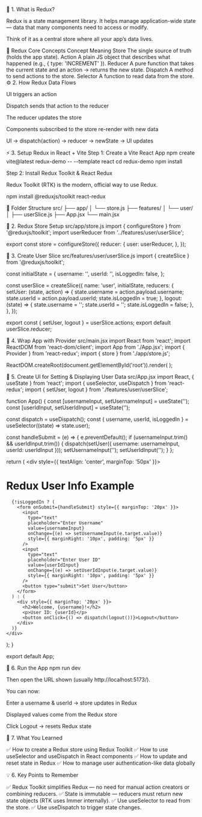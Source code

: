 🧠 1. What is Redux?

Redux is a state management library.
It helps manage application-wide state — data that many components need to access or modify.

Think of it as a central store where all your app’s data lives.

🧩 Redux Core Concepts
Concept	Meaning
Store	The single source of truth (holds the app state).
Action	A plain JS object that describes what happened (e.g., { type: 'INCREMENT' }).
Reducer	A pure function that takes the current state and an action → returns the new state.
Dispatch	A method to send actions to the store.
Selector	A function to read data from the store.
⚙️ 2. How Redux Data Flows

UI triggers an action

Dispatch sends that action to the reducer

The reducer updates the store

Components subscribed to the store re-render with new data

UI → dispatch(action) → reducer → newState → UI updates

⚡ 3. Setup Redux in React + Vite
Step 1: Create a Vite React App
npm create vite@latest redux-demo -- --template react
cd redux-demo
npm install

Step 2: Install Redux Toolkit & React Redux

Redux Toolkit (RTK) is the modern, official way to use Redux.

npm install @reduxjs/toolkit react-redux

📁 Folder Structure
src/
 ├── app/
 │    └── store.js
 ├── features/
 │    └── user/
 │         ├── userSlice.js
 ├── App.jsx
 └── main.jsx

🧠 2. Redux Store Setup
src/app/store.js
import { configureStore } from '@reduxjs/toolkit';
import userReducer from '../features/user/userSlice';

export const store = configureStore({
  reducer: {
    user: userReducer,
  },
});

👤 3. Create User Slice
src/features/user/userSlice.js
import { createSlice } from '@reduxjs/toolkit';

const initialState = {
  username: '',
  userId: '',
  isLoggedIn: false,
};

const userSlice = createSlice({
  name: 'user',
  initialState,
  reducers: {
    setUser: (state, action) => {
      state.username = action.payload.username;
      state.userId = action.payload.userId;
      state.isLoggedIn = true;
    },
    logout: (state) => {
      state.username = '';
      state.userId = '';
      state.isLoggedIn = false;
    },
  },
});

export const { setUser, logout } = userSlice.actions;
export default userSlice.reducer;

🏁 4. Wrap App with Provider
src/main.jsx
import React from 'react';
import ReactDOM from 'react-dom/client';
import App from './App.jsx';
import { Provider } from 'react-redux';
import { store } from './app/store.js';

ReactDOM.createRoot(document.getElementById('root')).render(
  <Provider store={store}>
    <App />
  </Provider>
);

🧾 5. Create UI for Setting & Displaying User Data
src/App.jsx
import React, { useState } from 'react';
import { useSelector, useDispatch } from 'react-redux';
import { setUser, logout } from './features/user/userSlice';

function App() {
  const [usernameInput, setUsernameInput] = useState('');
  const [userIdInput, setUserIdInput] = useState('');

  const dispatch = useDispatch();
  const { username, userId, isLoggedIn } = useSelector((state) => state.user);

  const handleSubmit = (e) => {
    e.preventDefault();
    if (usernameInput.trim() && userIdInput.trim()) {
      dispatch(setUser({ username: usernameInput, userId: userIdInput }));
      setUsernameInput('');
      setUserIdInput('');
    }
  };

  return (
    <div style={{ textAlign: 'center', marginTop: '50px' }}>
      <h1>Redux User Info Example</h1>

      {!isLoggedIn ? (
        <form onSubmit={handleSubmit} style={{ marginTop: '20px' }}>
          <input
            type="text"
            placeholder="Enter Username"
            value={usernameInput}
            onChange={(e) => setUsernameInput(e.target.value)}
            style={{ marginRight: '10px', padding: '5px' }}
          />
          <input
            type="text"
            placeholder="Enter User ID"
            value={userIdInput}
            onChange={(e) => setUserIdInput(e.target.value)}
            style={{ marginRight: '10px', padding: '5px' }}
          />
          <button type="submit">Set User</button>
        </form>
      ) : (
        <div style={{ marginTop: '20px' }}>
          <h2>Welcome, {username}!</h2>
          <p>User ID: {userId}</p>
          <button onClick={() => dispatch(logout())}>Logout</button>
        </div>
      )}
    </div>
  );
}

export default App;

🚀 6. Run the App
npm run dev


Then open the URL shown (usually http://localhost:5173/).

You can now:

Enter a username & userId → store updates in Redux

Displayed values come from the Redux store

Click Logout → resets Redux state

🧩 7. What You Learned

✅ How to create a Redux store using Redux Toolkit
✅ How to use useSelector and useDispatch in React components
✅ How to update and reset state in Redux
✅ How to manage user authentication-like data globally

💡 6. Key Points to Remember

✅ Redux Toolkit simplifies Redux — no need for manual action creators or combining reducers.
✅ State is immutable — reducers must return new state objects (RTK uses Immer internally).
✅ Use useSelector to read from the store.
✅ Use useDispatch to trigger state changes.